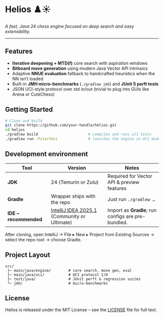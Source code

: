 # Helios ♟️☀️  
*A fast, Java 24 chess engine focused on deep search and easy extensibility.*

---

## Features
- **Iterative deepening + MTD(f)** core search with aspiration windows  
- **Bitboard move generation** using modern Java Vector API intrinsics  
- Adaptive **NNUE evaluation** fallback to handcrafted heuristics when the NN isn’t loaded  
- Built-in **JMH micro-benchmarks** (`./gradlew jmh`) and **JUnit 5 perft tests**  
- JSON UCI-style protocol over std in/out (trivial to plug into GUIs like Arena or CuteChess)

## Getting Started
```bash
# Clone and build
git clone https://github.com/your-handle/helios.git
cd helios
./gradlew build                       # compiles and runs all tests
./gradlew run -PstartUci              # launches the engine in UCI mode
```

## Development environment

| Tool | Version | Notes |
|------|---------|-------|
| **JDK** | 24 (Temurin or Zulu) | Required for Vector API & preview features |
| **Gradle** | Wrapper ships with the repo | Just run `./gradlew …` |
| **IDE – recommended** | [IntelliJ IDEA 2025.1](https://www.jetbrains.com/idea/) (Community or Ultimate) | Import as **Gradle**; run configs are pre-bundled. |

After cloning, open IntelliJ → File ▸ New ▸ Project from Existing Sources → select the repo root → choose Gradle.

## Project Layout
```
src/
 ├─ main/java/engine/        # core search, move gen, eval
 ├─ main/java/uci/           # UCI protocol I/O
 ├─ test/java/               # JUnit perft & regression suites
 └─ jmh/                     # micro-benchmarks
```

## License
Helios is released under the MIT License – see the [LICENSE](LICENSE) file for full text.
